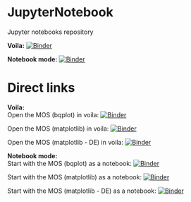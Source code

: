 # JupyterNotebook
Jupyter notebooks repository

**Voila:**  [![Binder](https://mybinder.org/badge_logo.svg)](https://mybinder.org/v2/gh/ma0x4d41/JupyterNotebook/master?urlpath=voila%2Ftree)

**Notebook mode:** [![Binder](https://mybinder.org/badge_logo.svg)](https://mybinder.org/v2/gh/ma0x4d41/JupyterNotebook/master)


# Direct links
**Voila:**   
Open the MOS (bqplot) in voila: [![Binder](https://mybinder.org/badge_logo.svg)](https://mybinder.org/v2/gh/ma0x4d41/JupyterNotebook/master?urlpath=voila%2Frender%2FMOS.ipynb)

Open the MOS (matplotlib) in voila: [![Binder](https://mybinder.org/badge_logo.svg)](https://mybinder.org/v2/gh/ma0x4d41/JupyterNotebook/master?urlpath=voila%2Frender%2FMOS_final.ipynb)

Open the MOS (matplotlib - DE) in voila: [![Binder](https://mybinder.org/badge_logo.svg)](https://mybinder.org/v2/gh/ma0x4d41/JupyterNotebook/master?urlpath=voila%2Frender%2FMOS.ipynb)


**Notebook mode:**  
Start with the MOS (bqplot) as a notebook: [![Binder](https://mybinder.org/badge_logo.svg)](https://mybinder.org/v2/gh/ma0x4d41/JupyterNotebook/master?filepath=MOS.ipynb)  

Start with the MOS (matplotlib) as a notebook: [![Binder](https://mybinder.org/badge_logo.svg)](https://mybinder.org/v2/gh/ma0x4d41/JupyterNotebook/master?filepath=MOS_final.ipynb)

Start with the MOS (matplotlib - DE) as a notebook: [![Binder](https://mybinder.org/badge_logo.svg)](https://mybinder.org/v2/gh/ma0x4d41/JupyterNotebook/master?filepath=MOS.ipynb)
